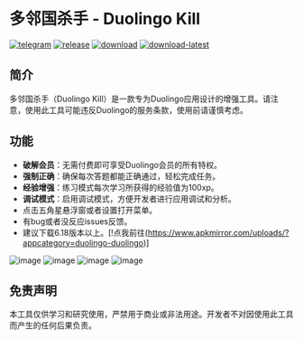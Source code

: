  
# 多邻国杀手 - Duolingo Kill

[![telegram](https://img.shields.io/badge/Telegram-2CA5E0?style=for-the-badge&logo=telegram&logoColor=white)](https://t.me/GModify)
[![release](https://img.shields.io/github/release/Xposed-Modules-Repo/com.duolingo.kill.svg)](https://github.com/Xposed-Modules-Repo/com.duolingo.kill/releases)
[![download](https://img.shields.io/github/downloads/Xposed-Modules-Repo/com.duolingo.kill/total.svg)](https://github.com/Xposed-Modules-Repo/com.duolingo.kill/releases)
[![download-latest](https://img.shields.io/github/downloads/Xposed-Modules-Repo/com.duolingo.kill/latest/total.svg)](https://github.com/Xposed-Modules-Repo/com.duolingo.kill/releases)

## 简介
多邻国杀手（Duolingo Kill）是一款专为Duolingo应用设计的增强工具。请注意，使用此工具可能违反Duolingo的服务条款，使用前请谨慎考虑。

## 功能
- **破解会员**：无需付费即可享受Duolingo会员的所有特权。
- **强制正确**：确保每次答题都能正确通过，轻松完成任务。
- **经验增强**：练习模式每次学习所获得的经验值为100xp。
- **调试模式**：启用调试模式，方便开发者进行应用调试和分析。
- 点击五角星悬浮窗或者设置打开菜单。
- 有bug或者没反应issues反馈。
- 建议下载6.18版本以上。[!点我前往(https://www.apkmirror.com/uploads/?appcategory=duolingo-duolingo)]

![image](https://raw.githubusercontent.com/Xposed-Modules-Repo/com.duolingo.kill/refs/heads/main/1.jpg)
![image](https://raw.githubusercontent.com/Xposed-Modules-Repo/com.duolingo.kill/refs/heads/main/2.jpg)
![image](https://raw.githubusercontent.com/Xposed-Modules-Repo/com.duolingo.kill/refs/heads/main/3.jpg)
![image](https://raw.githubusercontent.com/Xposed-Modules-Repo/com.duolingo.kill/refs/heads/main/4.jpg)

## 免责声明
本工具仅供学习和研究使用，严禁用于商业或非法用途。开发者不对因使用此工具而产生的任何后果负责。
